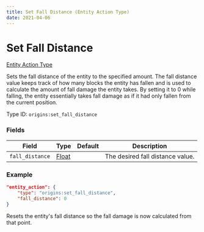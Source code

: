 ```yaml
---
title: Set Fall Distance (Entity Action Type)
date: 2021-04-06
---
```


# Set Fall Distance

[Entity Action Type](../entity_action_types.md)

Sets the fall distance of the entity to the specified amount. The fall distance value keeps track of how many blocks the entity has fallen and is used to calculate the amount of fall damage the entity takes. By setting it to 0 while falling, the entity essentially takes fall damage as if it had only fallen from the current position.

Type ID: `origins:set_fall_distance`

### Fields

Field  | Type | Default | Description
-------|------|---------|-------------
`fall_distance` | [Float](../data_types/float.md) |  | The desired fall distance value.

### Example
```json
"entity_action": {
    "type": "origins:set_fall_distance",
    "fall_distance": 0
}
```
Resets the entity's fall distance so the fall damage is now calculated from that point.
